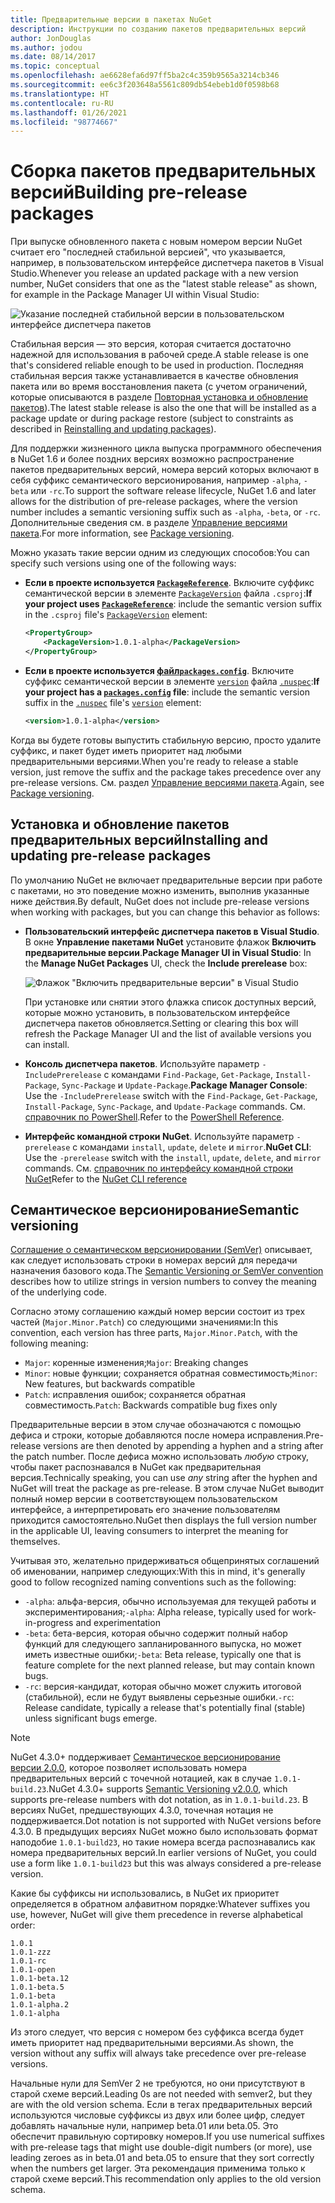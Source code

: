 ```yaml
---
title: Предварительные версии в пакетах NuGet
description: Инструкции по созданию пакетов предварительных версий
author: JonDouglas
ms.author: jodou
ms.date: 08/14/2017
ms.topic: conceptual
ms.openlocfilehash: ae6628efa6d97ff5ba2c4c359b9565a3214cb346
ms.sourcegitcommit: ee6c3f203648a5561c809db54ebeb1d0f0598b68
ms.translationtype: HT
ms.contentlocale: ru-RU
ms.lasthandoff: 01/26/2021
ms.locfileid: "98774667"
---
```

# <a name="building-pre-release-packages"></a><span data-ttu-id="e671c-103">Сборка пакетов предварительных версий</span><span class="sxs-lookup"><span data-stu-id="e671c-103">Building pre-release packages</span></span>

<span data-ttu-id="e671c-104">При выпуске обновленного пакета с новым номером версии NuGet считает его "последней стабильной версией", что указывается, например, в пользовательском интерфейсе диспетчера пакетов в Visual Studio.</span><span class="sxs-lookup"><span data-stu-id="e671c-104">Whenever you release an updated package with a new version number, NuGet considers that one as the "latest stable release" as shown, for example in the Package Manager UI within Visual Studio:</span></span>

![Указание последней стабильной версии в пользовательском интерфейсе диспетчера пакетов](media/Prerelease_01-LatestStable.png)

<span data-ttu-id="e671c-106">Стабильная версия — это версия, которая считается достаточно надежной для использования в рабочей среде.</span><span class="sxs-lookup"><span data-stu-id="e671c-106">A stable release is one that's considered reliable enough to be used in production.</span></span> <span data-ttu-id="e671c-107">Последняя стабильная версия также устанавливается в качестве обновления пакета или во время восстановления пакета (с учетом ограничений, которые описываются в разделе [Повторная установка и обновление пакетов](../consume-packages/reinstalling-and-updating-packages.md)).</span><span class="sxs-lookup"><span data-stu-id="e671c-107">The latest stable release is also the one that will be installed as a package update or during package restore (subject to constraints as described in [Reinstalling and updating packages](../consume-packages/reinstalling-and-updating-packages.md)).</span></span>

<span data-ttu-id="e671c-108">Для поддержки жизненного цикла выпуска программного обеспечения в NuGet 1.6 и более поздних версиях возможно распространение пакетов предварительных версий, номера версий которых включают в себя суффикс семантического версионирования, например `-alpha`, `-beta` или `-rc`.</span><span class="sxs-lookup"><span data-stu-id="e671c-108">To support the software release lifecycle, NuGet 1.6 and later allows for the distribution of pre-release packages, where the version number includes a semantic versioning suffix such as `-alpha`, `-beta`, or `-rc`.</span></span> <span data-ttu-id="e671c-109">Дополнительные сведения см. в разделе [Управление версиями пакета](../concepts/package-versioning.md#pre-release-versions).</span><span class="sxs-lookup"><span data-stu-id="e671c-109">For more information, see [Package versioning](../concepts/package-versioning.md#pre-release-versions).</span></span>

<span data-ttu-id="e671c-110">Можно указать такие версии одним из следующих способов:</span><span class="sxs-lookup"><span data-stu-id="e671c-110">You can specify such versions using one of the following ways:</span></span>

- <span data-ttu-id="e671c-111">**Если в проекте используется [`PackageReference`](../consume-packages/package-references-in-project-files.md)**. Включите суффикс семантической версии в элементе [`PackageVersion`](/dotnet/core/tools/csproj#packageversion) файла `.csproj`:</span><span class="sxs-lookup"><span data-stu-id="e671c-111">**If your project uses [`PackageReference`](../consume-packages/package-references-in-project-files.md)**: include the semantic version suffix in the `.csproj` file's [`PackageVersion`](/dotnet/core/tools/csproj#packageversion) element:</span></span>

    ```xml
    <PropertyGroup>
        <PackageVersion>1.0.1-alpha</PackageVersion>
    </PropertyGroup>
    ```

- <span data-ttu-id="e671c-112">**Если в проекте используется [файл`packages.config`](../reference/packages-config.md)**. Включите суффикс семантической версии в элементе [`version`](../reference/nuspec.md#version) файла [`.nuspec`](../reference/nuspec.md):</span><span class="sxs-lookup"><span data-stu-id="e671c-112">**If your project has a [`packages.config`](../reference/packages-config.md) file**: include the semantic version suffix in the [`.nuspec`](../reference/nuspec.md) file's [`version`](../reference/nuspec.md#version) element:</span></span>

    ```xml
    <version>1.0.1-alpha</version>
    ```

<span data-ttu-id="e671c-113">Когда вы будете готовы выпустить стабильную версию, просто удалите суффикс, и пакет будет иметь приоритет над любыми предварительными версиями.</span><span class="sxs-lookup"><span data-stu-id="e671c-113">When you're ready to release a stable version, just remove the suffix and the package takes precedence over any pre-release versions.</span></span> <span data-ttu-id="e671c-114">См. раздел [Управление версиями пакета](../concepts/package-versioning.md#pre-release-versions).</span><span class="sxs-lookup"><span data-stu-id="e671c-114">Again, see [Package versioning](../concepts/package-versioning.md#pre-release-versions).</span></span>

## <a name="installing-and-updating-pre-release-packages"></a><span data-ttu-id="e671c-115">Установка и обновление пакетов предварительных версий</span><span class="sxs-lookup"><span data-stu-id="e671c-115">Installing and updating pre-release packages</span></span>

<span data-ttu-id="e671c-116">По умолчанию NuGet не включает предварительные версии при работе с пакетами, но это поведение можно изменить, выполнив указанные ниже действия.</span><span class="sxs-lookup"><span data-stu-id="e671c-116">By default, NuGet does not include pre-release versions when working with packages, but you can change this behavior as follows:</span></span>

- <span data-ttu-id="e671c-117">**Пользовательский интерфейс диспетчера пакетов в Visual Studio**. В окне **Управление пакетами NuGet** установите флажок **Включить предварительные версии**.</span><span class="sxs-lookup"><span data-stu-id="e671c-117">**Package Manager UI in Visual Studio**: In the **Manage NuGet Packages** UI, check the **Include prerelease** box:</span></span>

    ![Флажок "Включить предварительные версии" в Visual Studio](media/Prerelease_02-CheckPrerelease.png)

    <span data-ttu-id="e671c-119">При установке или снятии этого флажка список доступных версий, которые можно установить, в пользовательском интерфейсе диспетчера пакетов обновляется.</span><span class="sxs-lookup"><span data-stu-id="e671c-119">Setting or clearing this box will refresh the Package Manager UI and the list of available versions you can install.</span></span>

- <span data-ttu-id="e671c-120">**Консоль диспетчера пакетов**. Используйте параметр `-IncludePrerelease` с командами `Find-Package`, `Get-Package`, `Install-Package`, `Sync-Package` и `Update-Package`.</span><span class="sxs-lookup"><span data-stu-id="e671c-120">**Package Manager Console**: Use the `-IncludePrerelease` switch with the `Find-Package`, `Get-Package`, `Install-Package`, `Sync-Package`, and `Update-Package` commands.</span></span> <span data-ttu-id="e671c-121">См. [справочник по PowerShell](../reference/powershell-reference.md).</span><span class="sxs-lookup"><span data-stu-id="e671c-121">Refer to the [PowerShell Reference](../reference/powershell-reference.md).</span></span>

- <span data-ttu-id="e671c-122">**Интерфейс командной строки NuGet**. Используйте параметр `-prerelease` с командами `install`, `update`, `delete` и `mirror`.</span><span class="sxs-lookup"><span data-stu-id="e671c-122">**NuGet CLI**: Use the `-prerelease` switch with the `install`, `update`, `delete`, and `mirror` commands.</span></span> <span data-ttu-id="e671c-123">См. [справочник по интерфейсу командной строки NuGet](../reference/nuget-exe-cli-reference.md)</span><span class="sxs-lookup"><span data-stu-id="e671c-123">Refer to the [NuGet CLI reference](../reference/nuget-exe-cli-reference.md)</span></span>

## <a name="semantic-versioning"></a><span data-ttu-id="e671c-124">Семантическое версионирование</span><span class="sxs-lookup"><span data-stu-id="e671c-124">Semantic versioning</span></span>

<span data-ttu-id="e671c-125">[Соглашение о семантическом версионировании (SemVer)](https://semver.org/spec/v1.0.0.html) описывает, как следует использовать строки в номерах версий для передачи назначения базового кода.</span><span class="sxs-lookup"><span data-stu-id="e671c-125">The [Semantic Versioning or SemVer convention](https://semver.org/spec/v1.0.0.html) describes how to utilize strings in version numbers to convey the meaning of the underlying code.</span></span>

<span data-ttu-id="e671c-126">Согласно этому соглашению каждый номер версии состоит из трех частей (`Major.Minor.Patch`) со следующими значениями:</span><span class="sxs-lookup"><span data-stu-id="e671c-126">In this convention, each version has three parts, `Major.Minor.Patch`, with the following meaning:</span></span>

- <span data-ttu-id="e671c-127">`Major`: коренные изменения;</span><span class="sxs-lookup"><span data-stu-id="e671c-127">`Major`: Breaking changes</span></span>
- <span data-ttu-id="e671c-128">`Minor`: новые функции; сохраняется обратная совместимость;</span><span class="sxs-lookup"><span data-stu-id="e671c-128">`Minor`: New features, but backwards compatible</span></span>
- <span data-ttu-id="e671c-129">`Patch`: исправления ошибок; сохраняется обратная совместимость.</span><span class="sxs-lookup"><span data-stu-id="e671c-129">`Patch`: Backwards compatible bug fixes only</span></span>

<span data-ttu-id="e671c-130">Предварительные версии в этом случае обозначаются с помощью дефиса и строки, которые добавляются после номера исправления.</span><span class="sxs-lookup"><span data-stu-id="e671c-130">Pre-release versions are then denoted by appending a hyphen and a string after the patch number.</span></span> <span data-ttu-id="e671c-131">После дефиса можно использовать *любую* строку, чтобы пакет распознавался в NuGet как предварительная версия.</span><span class="sxs-lookup"><span data-stu-id="e671c-131">Technically speaking, you can use *any* string after the hyphen and NuGet will treat the package as pre-release.</span></span> <span data-ttu-id="e671c-132">В этом случае NuGet выводит полный номер версии в соответствующем пользовательском интерфейсе, а интерпретировать его значение пользователям приходится самостоятельно.</span><span class="sxs-lookup"><span data-stu-id="e671c-132">NuGet then displays the full version number in the applicable UI, leaving consumers to interpret the meaning for themselves.</span></span>

<span data-ttu-id="e671c-133">Учитывая это, желательно придерживаться общепринятых соглашений об именовании, например следующих:</span><span class="sxs-lookup"><span data-stu-id="e671c-133">With this in mind, it's generally good to follow recognized naming conventions such as the following:</span></span>

- <span data-ttu-id="e671c-134">`-alpha`: альфа-версия, обычно используемая для текущей работы и экспериментирования;</span><span class="sxs-lookup"><span data-stu-id="e671c-134">`-alpha`: Alpha release, typically used for work-in-progress and experimentation</span></span>
- <span data-ttu-id="e671c-135">`-beta`: бета-версия, которая обычно содержит полный набор функций для следующего запланированного выпуска, но может иметь известные ошибки;</span><span class="sxs-lookup"><span data-stu-id="e671c-135">`-beta`: Beta release, typically one that is feature complete for the next planned release, but may contain known bugs.</span></span>
- <span data-ttu-id="e671c-136">`-rc`: версия-кандидат, которая обычно может служить итоговой (стабильной), если не будут выявлены серьезные ошибки.</span><span class="sxs-lookup"><span data-stu-id="e671c-136">`-rc`: Release candidate, typically a release that's potentially final (stable) unless significant bugs emerge.</span></span>

> [!Note]
> <span data-ttu-id="e671c-137">NuGet 4.3.0+ поддерживает [Семантическое версионирование версии 2.0.0](https://semver.org/spec/v2.0.0.html), которое позволяет использовать номера предварительных версий с точечной нотацией, как в случае `1.0.1-build.23`.</span><span class="sxs-lookup"><span data-stu-id="e671c-137">NuGet 4.3.0+ supports [Semantic Versioning v2.0.0](https://semver.org/spec/v2.0.0.html), which supports pre-release numbers with dot notation, as in `1.0.1-build.23`.</span></span> <span data-ttu-id="e671c-138">В версиях NuGet, предшествующих 4.3.0, точечная нотация не поддерживается.</span><span class="sxs-lookup"><span data-stu-id="e671c-138">Dot notation is not supported with NuGet versions before 4.3.0.</span></span> <span data-ttu-id="e671c-139">В предыдущих версиях NuGet можно было использовать формат наподобие `1.0.1-build23`, но такие номера всегда распознавались как номера предварительных версий.</span><span class="sxs-lookup"><span data-stu-id="e671c-139">In earlier versions of NuGet, you could use a form like `1.0.1-build23` but this was always considered a pre-release version.</span></span>

<span data-ttu-id="e671c-140">Какие бы суффиксы ни использовались, в NuGet их приоритет определяется в обратном алфавитном порядке:</span><span class="sxs-lookup"><span data-stu-id="e671c-140">Whatever suffixes you use, however, NuGet will give them precedence in reverse alphabetical order:</span></span>

```
1.0.1
1.0.1-zzz
1.0.1-rc
1.0.1-open
1.0.1-beta.12
1.0.1-beta.5
1.0.1-beta
1.0.1-alpha.2
1.0.1-alpha
```

<span data-ttu-id="e671c-141">Из этого следует, что версия с номером без суффикса всегда будет иметь приоритет над предварительными версиями.</span><span class="sxs-lookup"><span data-stu-id="e671c-141">As shown, the version without any suffix will always take precedence over pre-release versions.</span></span>

<span data-ttu-id="e671c-142">Начальные нули для SemVer 2 не требуются, но они присутствуют в старой схеме версий.</span><span class="sxs-lookup"><span data-stu-id="e671c-142">Leading 0s are not needed with semver2, but they are with the old version schema.</span></span> <span data-ttu-id="e671c-143">Если в тегах предварительных версий используются числовые суффиксы из двух или более цифр, следует добавлять начальные нули, например beta.01 или beta.05. Это обеспечит правильную сортировку номеров.</span><span class="sxs-lookup"><span data-stu-id="e671c-143">If you use numerical suffixes with pre-release tags that might use double-digit numbers (or more), use leading zeroes as in beta.01 and beta.05 to ensure that they sort correctly when the numbers get larger.</span></span> <span data-ttu-id="e671c-144">Эта рекомендация применима только к старой схеме версий.</span><span class="sxs-lookup"><span data-stu-id="e671c-144">This recommendation only applies to the old version schema.</span></span>
